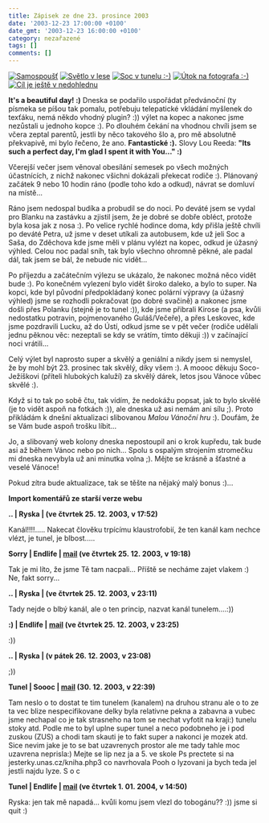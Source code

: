 ```yaml
---
title: Zápisek ze dne 23. prosince 2003
date: '2003-12-23 17:00:00 +0100'
date_gmt: '2003-12-23 16:00:00 +0100'
category: nezařazené
tags: []
comments: []
---
```

<div >  <a href="/assets/migrated/old-images/samospoust.jpg"><img alt="Samospoušť" src="/assets/migrated/old-images/samospoust.jpg"></a>  <a href="/assets/migrated/old-images/svetlo.jpg"><img alt="Světlo v lese" src="/assets/migrated/old-images/svetlo.jpg"></a>  <a href="/assets/migrated/old-images/tunel.jpg"><img alt="Soc v tunelu :-)" src="/assets/migrated/old-images/tunel.jpg"></a>  <a href="/assets/migrated/old-images/utok.jpg"><img alt="Útok na fotografa :-)" src="/assets/migrated/old-images/utok.jpg"></a>  <a href="/assets/migrated/old-images/obzor.jpg"><img alt="Cíl je ještě v nedohlednu" src="/assets/migrated/old-images/obzor.jpg"></a>  </div>
<p><strong>It's a beautiful day! :)</strong> Dneska se podařilo uspořádat předvánoční (ty písmeka se píšou tak pomalu,  potřebuju telepatické vkládání myšlenek do texťáku, nemá někdo vhodný plugin? :)) výlet na kopec a nakonec  jsme nezůstali u jednoho kopce :). Po dlouhém čekání na vhodnou chvíli jsem se včera zeptal parentů,  jestli by něco takového šlo a, pro mě absolutně překvapivě, mi bylo řečeno, že ano. <strong>Fantastické :).</strong>  Slovy Lou Reeda: <strong>&quot;Its such a perfect day, I'm glad I spent it with You...&quot; :)</strong></p>
<p>Včerejší večer jsem věnoval obesílání semesek po všech možných účastnících, z nichž nakonec všichni  dokázali překecat rodiče :). Plánovaný začátek 9 nebo 10 hodin ráno (podle toho kdo a odkud), návrat  se domluví na místě...</p>
<p>Ráno jsem nedospal budíka a probudil se do noci. Po deváté jsem se vydal pro Blanku na zastávku  a zjistil jsem, že je dobré se dobře obléct, protože byla kosa jak z nosa :). Po velice rychlé hodince  doma, kdy přišla ještě chvíli po deváté Petra, už jsme v deset utíkali za autobusem, kde už jeli  Soc a Saša, do Zděchova kde jsme měli v plánu vylézt na kopec, odkud je úžasný výhled.  Celou noc padal sníh, tak bylo všechno ohromně pěkné, ale padal dál, tak jsem se bál, že nebude nic vidět...</p>
<p>Po příjezdu a začátečním výlezu se ukázalo, že nakonec možná něco vidět bude :). Po konečném vylezení  bylo vidět široko daleko, a bylo to super. Na kopci, kde byl původní předpokládaný konec polární  výpravy (a úžasný výhled) jsme se rozhodli pokračovat (po dobré svačině) a nakonec jsme došli  přes Polanku (stejně je to tunel :)), kde jsme přibrali Kirose (a psa, kvůli  nedostatku potravin, pojmenovaného Guláš/Večeře),  a přes Leskovec, kde jsme pozdravili Lucku, až do Ústí, odkud jsme se v pět večer  (rodiče udělali jednu pěknou věc: nezeptali se kdy se vrátím, tímto děkuji :)) v začínající noci vrátili...</p>
<p>Celý výlet byl naprosto super a skvělý a geniální a nikdy jsem si nemyslel, že by mohl být 23. prosinec  tak skvělý, díky všem :). A moooc děkuju Soco-Ježíškovi (příteli hlubokých kaluží) za skvělý dárek,  letos jsou Vánoce vůbec skvělé :).</p>
<p>Když si to tak po sobě čtu, tak vídím, že nedokážu popsat, jak to bylo skvělé (je to vidět aspoň na fotkách :)),  ale dneska už asi nemám ani sílu ;). Proto přikládám k dnešní aktualizaci slibovanou  <i title="tady býval odkaz na soubor 'karel.htm'">Malou Vánoční hru</i> :). Doufám, že se Vám bude aspoň trošku líbit...</p>
<p>Jo, a slibovaný web kolony dneska nepostoupil ani o krok kupředu, tak bude asi až během Vánoc nebo po nich...  Spolu s ospalým strojením stromečku mi dneska nevybyla už ani minutka volna ;). Mějte se krásně a šťastné a veselé Vánoce!</p>
<p>Pokud zítra bude aktualizace, tak se těšte na nějaký malý bonus :)...</p>
<div class="import-komentaru">
<p><strong>Import komentářů ze starší verze webu</strong></p>
<div class="comment">
<p style="font-weight:bold"><span class="compredmet">..</span> | <span class="comname">Ryska</span> | (ve&nbsp;čtvrtek&nbsp;25.&nbsp;12.&nbsp;2003,&nbsp;v&nbsp;17:52)</p>
<p>Kanál!!!!..... Nakecat člověku trpícímu klaustrofobií, že ten kanál kam nechce vlézt, je tunel, je blbost..... </p>
</div>
<div class="comment">
<p style="font-weight:bold"><span class="compredmet">Sorry</span> | <span class="comname">Endlife</span> |  <a href="mailto:jan.martinek@post.cz">mail</a> (ve&nbsp;čtvrtek&nbsp;25.&nbsp;12.&nbsp;2003,&nbsp;v&nbsp;19:18)</p>
<p>Tak je mi líto, že jsme Tě tam nacpali... Příště se necháme zajet vlakem :) Ne, fakt sorry... </p>
</div>
<div class="comment">
<p style="font-weight:bold"><span class="compredmet">..</span> | <span class="comname">Ryska</span> | (ve&nbsp;čtvrtek&nbsp;25.&nbsp;12.&nbsp;2003,&nbsp;v&nbsp;23:11)</p>
<p>Tady nejde o blbý kanál, ale o ten princip, nazvat kanál tunelem....:)) </p>
</div>
<div class="comment">
<p style="font-weight:bold"><span class="compredmet">:)</span> | <span class="comname">Endlife</span> |  <a href="mailto:jan.martinek@post.cz">mail</a> (ve&nbsp;čtvrtek&nbsp;25.&nbsp;12.&nbsp;2003,&nbsp;v&nbsp;23:25)</p>
<p>:)) </p>
</div>
<div class="comment">
<p style="font-weight:bold"><span class="compredmet">..</span> | <span class="comname">Ryska</span> | (v&nbsp;pátek&nbsp;26.&nbsp;12.&nbsp;2003,&nbsp;v&nbsp;23:08)</p>
<p>;)) </p>
</div>
<div class="comment">
<p style="font-weight:bold"><span class="compredmet">Tunel</span> | <span class="comname">Soooc</span> |  <a href="mailto:xsoc@post.cz">mail</a> (30.&nbsp;12.&nbsp;2003,&nbsp;v&nbsp;22:39)</p>
<p>Tam neslo o to dostat te tim tunelem (kanalem) na druhou stranu ale o to ze ta vec blize nespecifikovane delky byla relativne pekna a zabavna a vubec jsme nechapal co je tak strasneho na tom se nechat vyfotit na kraji:) tunelu stoky atd. Podle me to byl uplne super tunel a neco podobneho je i pod zuskou (ZUS) a chodi tam skauti je to fakt super a nakonci je mozek atd. Sice nevim jake je to se bat uzavrenych prostor ale me tady tahle moc uzavrena neprisla:) Mejte se lip nez ja a 5. ve skole Ps prectete si na jesterky.unas.cz/kniha.php3 co navrhovala Pooh o lyzovani ja bych teda jel jestli najdu lyze. S o c </p>
</div>
<div class="comment">
<p style="font-weight:bold"><span class="compredmet">Tunel</span> | <span class="comname">Endlife</span> |  <a href="mailto:jan.martinek@post.cz">mail</a> (ve&nbsp;čtvrtek&nbsp;1.&nbsp;01.&nbsp;2004,&nbsp;v&nbsp;14:50)</p>
<p>Ryska: jen tak mě napadá... kvůli komu jsem vlezl do tobogánu?? :)) jsme si quit :) </p>
</div>
</div>
